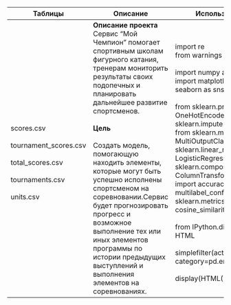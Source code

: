 | Таблицы | Описание | Используемые библиотеки |
|------------------|----------|--------------------------|
| <br>scores.csv</br><br>tournament_scores.csv</br><br>total_scores.csv</br><br>tournaments.csv</br><br>units.csv</br>| **Описание проекта** <br>Сервис “Мой Чемпион” помогает спортивным школам фигурного катания, тренерам мониторить результаты своих подопечных и планировать дальнейшее развитие спортсменов.</br> <br>**Цель**</br><br>Создать модель, помогающую находить элементы, которые могут быть успешно исполнены спортсменом на соревновании.Сервис будет прогнозировать прогресс и возможное выполнение тех или иных элементов программы по истории предыдущих выступлений и выполнения элементов на соревнованиях.</br>| <br>import re <br>from warnings import simplefilter</br> <br>import numpy as np; import pandas as pd; import matplotlib.pyplot as plt; import seaborn as sns</br> <br>from sklearn.preprocessing import OneHotEncoder, MinMaxScaler; from sklearn.impute import SimpleImputer; from sklearn.multioutput import MultiOutputClassifier; from sklearn.linear_model import LogisticRegression; from sklearn.compose import ColumnTransformer; from sklearn.metrics import accuracy_score, multilabel_confusion_matrix; from sklearn.metrics.pairwise import cosine_similarity</br> <br>from IPython.display import display, HTML</br><br> simplefilter(action="ignore", category=pd.errors.PerformanceWarning)</br><br>display(HTML("<style>.container { width:90% !important; }</style>"))</br>|
